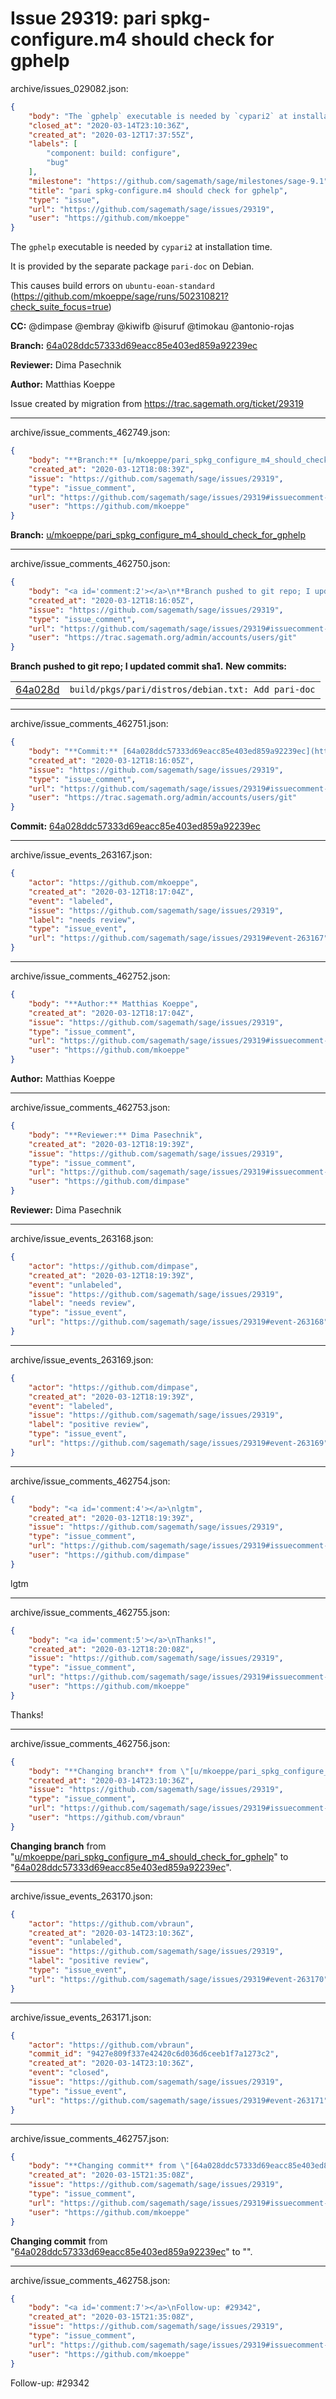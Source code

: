 # Issue 29319: pari spkg-configure.m4 should check for gphelp

archive/issues_029082.json:
```json
{
    "body": "The `gphelp` executable is needed by `cypari2` at installation time.\n\nIt is provided by the separate package `pari-doc` on Debian.\n\nThis causes build errors on `ubuntu-eoan-standard` (https://github.com/mkoeppe/sage/runs/502310821?check_suite_focus=true)\n\n\n**CC:**  @dimpase @embray @kiwifb @isuruf @timokau @antonio-rojas\n\n**Branch:** [64a028ddc57333d69eacc85e403ed859a92239ec](https://github.com/sagemath/sagetrac-mirror/commit/64a028ddc57333d69eacc85e403ed859a92239ec)\n\n**Reviewer:** Dima Pasechnik\n\n**Author:** Matthias Koeppe\n\nIssue created by migration from https://trac.sagemath.org/ticket/29319\n\n",
    "closed_at": "2020-03-14T23:10:36Z",
    "created_at": "2020-03-12T17:37:55Z",
    "labels": [
        "component: build: configure",
        "bug"
    ],
    "milestone": "https://github.com/sagemath/sage/milestones/sage-9.1",
    "title": "pari spkg-configure.m4 should check for gphelp",
    "type": "issue",
    "url": "https://github.com/sagemath/sage/issues/29319",
    "user": "https://github.com/mkoeppe"
}
```
The `gphelp` executable is needed by `cypari2` at installation time.

It is provided by the separate package `pari-doc` on Debian.

This causes build errors on `ubuntu-eoan-standard` (https://github.com/mkoeppe/sage/runs/502310821?check_suite_focus=true)


**CC:**  @dimpase @embray @kiwifb @isuruf @timokau @antonio-rojas

**Branch:** [64a028ddc57333d69eacc85e403ed859a92239ec](https://github.com/sagemath/sagetrac-mirror/commit/64a028ddc57333d69eacc85e403ed859a92239ec)

**Reviewer:** Dima Pasechnik

**Author:** Matthias Koeppe

Issue created by migration from https://trac.sagemath.org/ticket/29319





---

archive/issue_comments_462749.json:
```json
{
    "body": "**Branch:** [u/mkoeppe/pari_spkg_configure_m4_should_check_for_gphelp](https://github.com/sagemath/sagetrac-mirror/tree/u/mkoeppe/pari_spkg_configure_m4_should_check_for_gphelp)",
    "created_at": "2020-03-12T18:08:39Z",
    "issue": "https://github.com/sagemath/sage/issues/29319",
    "type": "issue_comment",
    "url": "https://github.com/sagemath/sage/issues/29319#issuecomment-462749",
    "user": "https://github.com/mkoeppe"
}
```

**Branch:** [u/mkoeppe/pari_spkg_configure_m4_should_check_for_gphelp](https://github.com/sagemath/sagetrac-mirror/tree/u/mkoeppe/pari_spkg_configure_m4_should_check_for_gphelp)



---

archive/issue_comments_462750.json:
```json
{
    "body": "<a id='comment:2'></a>\n**Branch pushed to git repo; I updated commit sha1.** **New commits:**\n<table><tr><td><a href=\"https://github.com/sagemath/sagetrac-mirror/commit/64a028ddc57333d69eacc85e403ed859a92239ec\">64a028d</a></td><td><code>build/pkgs/pari/distros/debian.txt: Add pari-doc</code></td></tr></table>\n",
    "created_at": "2020-03-12T18:16:05Z",
    "issue": "https://github.com/sagemath/sage/issues/29319",
    "type": "issue_comment",
    "url": "https://github.com/sagemath/sage/issues/29319#issuecomment-462750",
    "user": "https://trac.sagemath.org/admin/accounts/users/git"
}
```

<a id='comment:2'></a>
**Branch pushed to git repo; I updated commit sha1.** **New commits:**
<table><tr><td><a href="https://github.com/sagemath/sagetrac-mirror/commit/64a028ddc57333d69eacc85e403ed859a92239ec">64a028d</a></td><td><code>build/pkgs/pari/distros/debian.txt: Add pari-doc</code></td></tr></table>




---

archive/issue_comments_462751.json:
```json
{
    "body": "**Commit:** [64a028ddc57333d69eacc85e403ed859a92239ec](https://github.com/sagemath/sagetrac-mirror/commit/64a028ddc57333d69eacc85e403ed859a92239ec)",
    "created_at": "2020-03-12T18:16:05Z",
    "issue": "https://github.com/sagemath/sage/issues/29319",
    "type": "issue_comment",
    "url": "https://github.com/sagemath/sage/issues/29319#issuecomment-462751",
    "user": "https://trac.sagemath.org/admin/accounts/users/git"
}
```

**Commit:** [64a028ddc57333d69eacc85e403ed859a92239ec](https://github.com/sagemath/sagetrac-mirror/commit/64a028ddc57333d69eacc85e403ed859a92239ec)



---

archive/issue_events_263167.json:
```json
{
    "actor": "https://github.com/mkoeppe",
    "created_at": "2020-03-12T18:17:04Z",
    "event": "labeled",
    "issue": "https://github.com/sagemath/sage/issues/29319",
    "label": "needs review",
    "type": "issue_event",
    "url": "https://github.com/sagemath/sage/issues/29319#event-263167"
}
```



---

archive/issue_comments_462752.json:
```json
{
    "body": "**Author:** Matthias Koeppe",
    "created_at": "2020-03-12T18:17:04Z",
    "issue": "https://github.com/sagemath/sage/issues/29319",
    "type": "issue_comment",
    "url": "https://github.com/sagemath/sage/issues/29319#issuecomment-462752",
    "user": "https://github.com/mkoeppe"
}
```

**Author:** Matthias Koeppe



---

archive/issue_comments_462753.json:
```json
{
    "body": "**Reviewer:** Dima Pasechnik",
    "created_at": "2020-03-12T18:19:39Z",
    "issue": "https://github.com/sagemath/sage/issues/29319",
    "type": "issue_comment",
    "url": "https://github.com/sagemath/sage/issues/29319#issuecomment-462753",
    "user": "https://github.com/dimpase"
}
```

**Reviewer:** Dima Pasechnik



---

archive/issue_events_263168.json:
```json
{
    "actor": "https://github.com/dimpase",
    "created_at": "2020-03-12T18:19:39Z",
    "event": "unlabeled",
    "issue": "https://github.com/sagemath/sage/issues/29319",
    "label": "needs review",
    "type": "issue_event",
    "url": "https://github.com/sagemath/sage/issues/29319#event-263168"
}
```



---

archive/issue_events_263169.json:
```json
{
    "actor": "https://github.com/dimpase",
    "created_at": "2020-03-12T18:19:39Z",
    "event": "labeled",
    "issue": "https://github.com/sagemath/sage/issues/29319",
    "label": "positive review",
    "type": "issue_event",
    "url": "https://github.com/sagemath/sage/issues/29319#event-263169"
}
```



---

archive/issue_comments_462754.json:
```json
{
    "body": "<a id='comment:4'></a>\nlgtm",
    "created_at": "2020-03-12T18:19:39Z",
    "issue": "https://github.com/sagemath/sage/issues/29319",
    "type": "issue_comment",
    "url": "https://github.com/sagemath/sage/issues/29319#issuecomment-462754",
    "user": "https://github.com/dimpase"
}
```

<a id='comment:4'></a>
lgtm



---

archive/issue_comments_462755.json:
```json
{
    "body": "<a id='comment:5'></a>\nThanks!",
    "created_at": "2020-03-12T18:20:08Z",
    "issue": "https://github.com/sagemath/sage/issues/29319",
    "type": "issue_comment",
    "url": "https://github.com/sagemath/sage/issues/29319#issuecomment-462755",
    "user": "https://github.com/mkoeppe"
}
```

<a id='comment:5'></a>
Thanks!



---

archive/issue_comments_462756.json:
```json
{
    "body": "**Changing branch** from \"[u/mkoeppe/pari_spkg_configure_m4_should_check_for_gphelp](https://github.com/sagemath/sagetrac-mirror/tree/u/mkoeppe/pari_spkg_configure_m4_should_check_for_gphelp)\" to \"[64a028ddc57333d69eacc85e403ed859a92239ec](https://github.com/sagemath/sagetrac-mirror/commit/64a028ddc57333d69eacc85e403ed859a92239ec)\".",
    "created_at": "2020-03-14T23:10:36Z",
    "issue": "https://github.com/sagemath/sage/issues/29319",
    "type": "issue_comment",
    "url": "https://github.com/sagemath/sage/issues/29319#issuecomment-462756",
    "user": "https://github.com/vbraun"
}
```

**Changing branch** from "[u/mkoeppe/pari_spkg_configure_m4_should_check_for_gphelp](https://github.com/sagemath/sagetrac-mirror/tree/u/mkoeppe/pari_spkg_configure_m4_should_check_for_gphelp)" to "[64a028ddc57333d69eacc85e403ed859a92239ec](https://github.com/sagemath/sagetrac-mirror/commit/64a028ddc57333d69eacc85e403ed859a92239ec)".



---

archive/issue_events_263170.json:
```json
{
    "actor": "https://github.com/vbraun",
    "created_at": "2020-03-14T23:10:36Z",
    "event": "unlabeled",
    "issue": "https://github.com/sagemath/sage/issues/29319",
    "label": "positive review",
    "type": "issue_event",
    "url": "https://github.com/sagemath/sage/issues/29319#event-263170"
}
```



---

archive/issue_events_263171.json:
```json
{
    "actor": "https://github.com/vbraun",
    "commit_id": "9427e809f337e42420c6d036d6ceeb1f7a1273c2",
    "created_at": "2020-03-14T23:10:36Z",
    "event": "closed",
    "issue": "https://github.com/sagemath/sage/issues/29319",
    "type": "issue_event",
    "url": "https://github.com/sagemath/sage/issues/29319#event-263171"
}
```



---

archive/issue_comments_462757.json:
```json
{
    "body": "**Changing commit** from \"[64a028ddc57333d69eacc85e403ed859a92239ec](https://github.com/sagemath/sagetrac-mirror/commit/64a028ddc57333d69eacc85e403ed859a92239ec)\" to \"\".",
    "created_at": "2020-03-15T21:35:08Z",
    "issue": "https://github.com/sagemath/sage/issues/29319",
    "type": "issue_comment",
    "url": "https://github.com/sagemath/sage/issues/29319#issuecomment-462757",
    "user": "https://github.com/mkoeppe"
}
```

**Changing commit** from "[64a028ddc57333d69eacc85e403ed859a92239ec](https://github.com/sagemath/sagetrac-mirror/commit/64a028ddc57333d69eacc85e403ed859a92239ec)" to "".



---

archive/issue_comments_462758.json:
```json
{
    "body": "<a id='comment:7'></a>\nFollow-up: #29342",
    "created_at": "2020-03-15T21:35:08Z",
    "issue": "https://github.com/sagemath/sage/issues/29319",
    "type": "issue_comment",
    "url": "https://github.com/sagemath/sage/issues/29319#issuecomment-462758",
    "user": "https://github.com/mkoeppe"
}
```

<a id='comment:7'></a>
Follow-up: #29342
